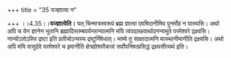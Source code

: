 +++
title = "35 यज्ज्ञात्वा न"

+++
।।4.35।।**यज्ज्ञात्वेति।** यत् चिन्मात्रस्वरूपं ब्रह्म ज्ञात्वा
एवमिदानीमिव पुनर्मोहं न यास्यसि। अथो अपि च येन ज्ञानेन भूतानि
ब्रह्मादिस्तम्बपर्यन्तान्यात्मनि मयि त्वंपदलक्ष्यार्थादनन्यभूते
परमेश्वरे द्रक्ष्यसि। नान्योऽतोऽस्ति द्रष्टा इति प्रतीचोऽन्यस्य
द्रष्टुर्निषेधात्। भाष्ये तु साक्षादात्मनि मत्स्थानीमानीति द्रक्ष्यसि।
अथो अपि मयि वासुदेवे परमेश्वरे च इमानीति क्षेत्रज्ञेश्वरैकत्वं
सर्वोपनिषत्प्रसिद्धं द्रक्ष्यसीत्यर्थ इति।
